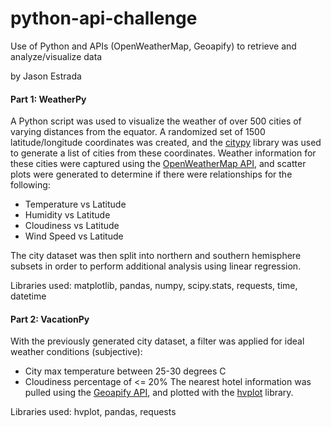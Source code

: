 # python-api-challenge
Use of Python and APIs (OpenWeatherMap, Geoapify) to retrieve and analyze/visualize data

by Jason Estrada
#### Part 1: WeatherPy
A Python script was used to visualize the weather of over 500 cities of varying distances from the equator.  A randomized set of 1500 latitude/longitude coordinates was created, and the [citypy](https://pypi.python.org/pypi/citipy) library was used to generate a list of cities from these coordinates.  Weather information for these cities were captured using the [OpenWeatherMap API](https://openweathermap.org/api), and scatter plots were generated to determine if there were relationships for the following:
- Temperature vs Latitude
- Humidity vs Latitude
- Cloudiness vs Latitude
- Wind Speed vs Latitude

The city dataset was then split into northern and southern hemisphere subsets in order to perform additional analysis using linear regression.

Libraries used: matplotlib, pandas, numpy, scipy.stats, requests, time, datetime

#### Part 2: VacationPy
With the previously generated city dataset, a filter was applied for ideal weather conditions (subjective):
- City max temperature between 25-30 degrees C
- Cloudiness percentage of <= 20%
The nearest hotel information was pulled using the [Geoapify API](https://apidocs.geoapify.com/), and plotted with the [hvplot](https://hvplot.holoviz.org/index.html) library.

Libraries used:  hvplot, pandas, requests